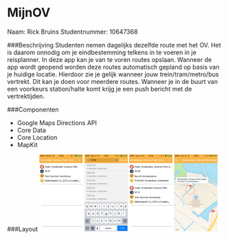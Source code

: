 # MijnOV

Naam: Rick Bruins
Studentnummer: 10647368
 
###Beschrijving
Studenten nemen dagelijks dezelfde route met het OV. Het is daarom onnodig om je eindbestemming telkens in te voeren in je reisplanner. In deze app kan je van te voren routes opslaan. Wanneer de app wordt geopend worden deze routes automatisch gepland op basis van je huidige locatie. Hierdoor zie je gelijk wanneer jouw trein/tram/metro/bus vertrekt. Dit kan je doen voor meerdere routes. Wanneer je in de buurt van een voorkeurs station/halte komt krijg je een push bericht met de vertrektijden.

###Componenten
* Google Maps Directions API
* Core Data
* Core Location
* MapKit

###Layout
<img src=doc/SavedViewController.PNG width=20%>
<img src=doc/SearchViewController.PNG width=20%>
<img src=doc/SavedViewController2.PNG width=20%>
<img src=doc/RegionViewController.PNG width=20%>
